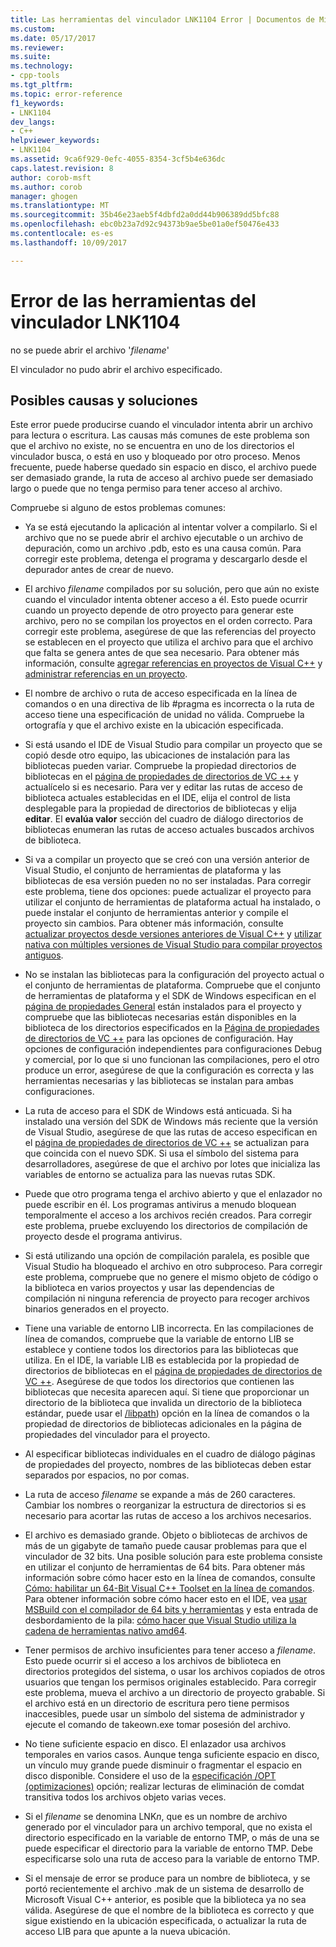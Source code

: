 ```yaml
---
title: Las herramientas del vinculador LNK1104 Error | Documentos de Microsoft
ms.custom: 
ms.date: 05/17/2017
ms.reviewer: 
ms.suite: 
ms.technology:
- cpp-tools
ms.tgt_pltfrm: 
ms.topic: error-reference
f1_keywords:
- LNK1104
dev_langs:
- C++
helpviewer_keywords:
- LNK1104
ms.assetid: 9ca6f929-0efc-4055-8354-3cf5b4e636dc
caps.latest.revision: 8
author: corob-msft
ms.author: corob
manager: ghogen
ms.translationtype: MT
ms.sourcegitcommit: 35b46e23aeb5f4dbfd2a0dd44b906389dd5bfc88
ms.openlocfilehash: ebc0b23a7d92c94373b9ae5be01a0ef50476e433
ms.contentlocale: es-es
ms.lasthandoff: 10/09/2017

---
```

# <a name="linker-tools-error-lnk1104"></a>Error de las herramientas del vinculador LNK1104
no se puede abrir el archivo '*filename*'  
  
El vinculador no pudo abrir el archivo especificado.  
  
## <a name="possible-causes-and-solutions"></a>Posibles causas y soluciones
  
Este error puede producirse cuando el vinculador intenta abrir un archivo para lectura o escritura. Las causas más comunes de este problema son que el archivo no existe, no se encuentra en uno de los directorios el vinculador busca, o está en uso y bloqueado por otro proceso. Menos frecuente, puede haberse quedado sin espacio en disco, el archivo puede ser demasiado grande, la ruta de acceso al archivo puede ser demasiado largo o puede que no tenga permiso para tener acceso al archivo.  

Compruebe si alguno de estos problemas comunes:  

-   Ya se está ejecutando la aplicación al intentar volver a compilarlo. Si el archivo que no se puede abrir el archivo ejecutable o un archivo de depuración, como un archivo .pdb, esto es una causa común. Para corregir este problema, detenga el programa y descargarlo desde el depurador antes de crear de nuevo.  
  
-   El archivo *filename* compilados por su solución, pero que aún no existe cuando el vinculador intenta obtener acceso a él. Esto puede ocurrir cuando un proyecto depende de otro proyecto para generar este archivo, pero no se compilan los proyectos en el orden correcto. Para corregir este problema, asegúrese de que las referencias del proyecto se establecen en el proyecto que utiliza el archivo para que el archivo que falta se genera antes de que sea necesario. Para obtener más información, consulte [agregar referencias en proyectos de Visual C++](../../ide/adding-references-in-visual-cpp-projects.md) y [administrar referencias en un proyecto](/visualstudio/ide/managing-references-in-a-project).  
  
-   El nombre de archivo o ruta de acceso especificada en la línea de comandos o en una directiva de lib #pragma es incorrecta o la ruta de acceso tiene una especificación de unidad no válida. Compruebe la ortografía y que el archivo existe en la ubicación especificada.  
  
-   Si está usando el IDE de Visual Studio para compilar un proyecto que se copió desde otro equipo, las ubicaciones de instalación para las bibliotecas pueden variar. Compruebe la propiedad directorios de bibliotecas en el [página de propiedades de directorios de VC ++](../../ide/vcpp-directories-property-page.md) y actualícelo si es necesario. Para ver y editar las rutas de acceso de biblioteca actuales establecidas en el IDE, elija el control de lista desplegable para la propiedad de directorios de bibliotecas y elija **editar**. El **evalúa valor** sección del cuadro de diálogo directorios de bibliotecas enumeran las rutas de acceso actuales buscados archivos de biblioteca.  
  
-   Si va a compilar un proyecto que se creó con una versión anterior de Visual Studio, el conjunto de herramientas de plataforma y las bibliotecas de esa versión pueden no no ser instaladas. Para corregir este problema, tiene dos opciones: puede actualizar el proyecto para utilizar el conjunto de herramientas de plataforma actual ha instalado, o puede instalar el conjunto de herramientas anterior y compile el proyecto sin cambios. Para obtener más información, consulte [actualizar proyectos desde versiones anteriores de Visual C++](../../porting/upgrading-projects-from-earlier-versions-of-visual-cpp.md) y [utilizar nativa con múltiples versiones de Visual Studio para compilar proyectos antiguos](../../porting/use-native-multi-targeting.md).
  
-   No se instalan las bibliotecas para la configuración del proyecto actual o el conjunto de herramientas de plataforma. Compruebe que el conjunto de herramientas de plataforma y el SDK de Windows especifican en el [página de propiedades General](../../ide/general-property-page-project.md) están instalados para el proyecto y compruebe que las bibliotecas necesarias están disponibles en la biblioteca de los directorios especificados en la [ Página de propiedades de directorios de VC ++](../../ide/vcpp-directories-property-page.md) para las opciones de configuración. Hay opciones de configuración independientes para configuraciones Debug y comercial, por lo que si uno funcionan las compilaciones, pero el otro produce un error, asegúrese de que la configuración es correcta y las herramientas necesarias y las bibliotecas se instalan para ambas configuraciones.  
  
-   La ruta de acceso para el SDK de Windows está anticuada. Si ha instalado una versión del SDK de Windows más reciente que la versión de Visual Studio, asegúrese de que las rutas de acceso especifican en el [página de propiedades de directorios de VC ++](../../ide/vcpp-directories-property-page.md) se actualizan para que coincida con el nuevo SDK. Si usa el símbolo del sistema para desarrolladores, asegúrese de que el archivo por lotes que inicializa las variables de entorno se actualiza para las nuevas rutas SDK.  
  
-   Puede que otro programa tenga el archivo abierto y que el enlazador no puede escribir en él. Los programas antivirus a menudo bloquean temporalmente el acceso a los archivos recién creados. Para corregir este problema, pruebe excluyendo los directorios de compilación de proyecto desde el programa antivirus.  
  
-   Si está utilizando una opción de compilación paralela, es posible que Visual Studio ha bloqueado el archivo en otro subproceso. Para corregir este problema, compruebe que no genere el mismo objeto de código o la biblioteca en varios proyectos y usar las dependencias de compilación ni ninguna referencia de proyecto para recoger archivos binarios generados en el proyecto.  
  
-   Tiene una variable de entorno LIB incorrecta. En las compilaciones de línea de comandos, compruebe que la variable de entorno LIB se establece y contiene todos los directorios para las bibliotecas que utiliza. En el IDE, la variable LIB es establecida por la propiedad de directorios de bibliotecas en el [página de propiedades de directorios de VC ++](../../ide/vcpp-directories-property-page.md). Asegúrese de que todos los directorios que contienen las bibliotecas que necesita aparecen aquí. Si tiene que proporcionar un directorio de la biblioteca que invalida un directorio de la biblioteca estándar, puede usar el [/libpath](../../build/reference/libpath-additional-libpath.md)) opción en la línea de comandos o la propiedad de directorios de bibliotecas adicionales en la página de propiedades del vinculador para el proyecto.  
  
-   Al especificar bibliotecas individuales en el cuadro de diálogo páginas de propiedades del proyecto, nombres de las bibliotecas deben estar separados por espacios, no por comas.  
  
-   La ruta de acceso *filename* se expande a más de 260 caracteres. Cambiar los nombres o reorganizar la estructura de directorios si es necesario para acortar las rutas de acceso a los archivos necesarios.  
  
-   El archivo es demasiado grande. Objeto o bibliotecas de archivos de más de un gigabyte de tamaño puede causar problemas para que el vinculador de 32 bits. Una posible solución para este problema consiste en utilizar el conjunto de herramientas de 64 bits. Para obtener más información sobre cómo hacer esto en la línea de comandos, consulte [Cómo: habilitar un 64-Bit Visual C++ Toolset en la línea de comandos](../../build/how-to-enable-a-64-bit-visual-cpp-toolset-on-the-command-line.md). Para obtener información sobre cómo hacer esto en el IDE, vea [usar MSBuild con el compilador de 64 bits y herramientas](../../build/walkthrough-using-msbuild-to-create-a-visual-cpp-project.md#using-msbuild-to-build-your-project) y esta entrada de desbordamiento de la pila: [cómo hacer que Visual Studio utiliza la cadena de herramientas nativo amd64](http://stackoverflow.com/questions/19820718/how-to-make-visual-studio-use-the-native-amd64-toolchain/23793055).  
  
-   Tener permisos de archivo insuficientes para tener acceso a *filename*. Esto puede ocurrir si el acceso a los archivos de biblioteca en directorios protegidos del sistema, o usar los archivos copiados de otros usuarios que tengan los permisos originales establecido. Para corregir este problema, mueva el archivo a un directorio de proyecto grabable. Si el archivo está en un directorio de escritura pero tiene permisos inaccesibles, puede usar un símbolo del sistema de administrador y ejecute el comando de takeown.exe tomar posesión del archivo.  
  
-   No tiene suficiente espacio en disco. El enlazador usa archivos temporales en varios casos. Aunque tenga suficiente espacio en disco, un vínculo muy grande puede disminuir o fragmentar el espacio en disco disponible. Considere el uso de la [especificación /OPT (optimizaciones)](../../build/reference/opt-optimizations.md) opción; realizar lecturas de eliminación de comdat transitiva todos los archivos objeto varias veces.  
  
-   Si el *filename* se denomina LNK*n*, que es un nombre de archivo generado por el vinculador para un archivo temporal, que no exista el directorio especificado en la variable de entorno TMP, o más de una se puede especificar el directorio para la variable de entorno TMP. Debe especificarse solo una ruta de acceso para la variable de entorno TMP.  
  
-   Si el mensaje de error se produce para un nombre de biblioteca, y se portó recientemente el archivo .mak de un sistema de desarrollo de Microsoft Visual C++ anterior, es posible que la biblioteca ya no sea válida. Asegúrese de que el nombre de la biblioteca es correcto y que sigue existiendo en la ubicación especificada, o actualizar la ruta de acceso LIB para que apunte a la nueva ubicación.  

